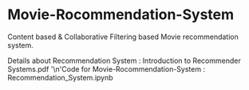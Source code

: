 # Movie-Rocommendation-System

Content based & Collaborative Filtering based Movie recommendation system.

Details about Recommendation System : Introduction to Recommender Systems.pdf
'\n'Code for Movie-Rocommendation-System : Recommendation_System.ipynb
